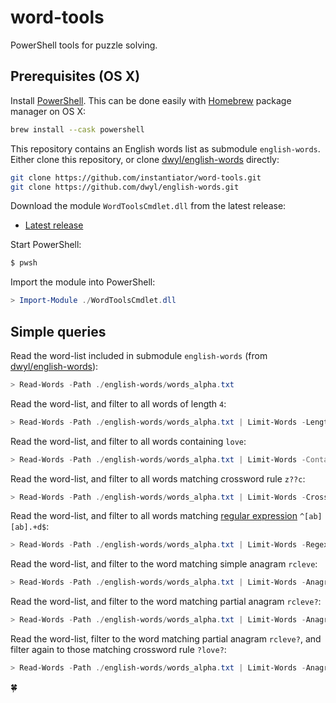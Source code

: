# word-tools

PowerShell tools for puzzle solving.

## Prerequisites (OS X)

Install [PowerShell](https://docs.microsoft.com/en-us/powershell/scripting/install/installing-powershell-on-macos?view=powershell-7.2). This can be done easily with [Homebrew](https://brew.sh/) package manager on OS X:

```bash
brew install --cask powershell
```

This repository contains an English words list as submodule `english-words`. Either clone this repository, or clone [dwyl/english-words](https://github.com/dwyl/english-words) directly:

```bash
git clone https://github.com/instantiator/word-tools.git
git clone https://github.com/dwyl/english-words.git
```

Download the module `WordToolsCmdlet.dll` from the latest release:

* [Latest release](https://github.com/instantiator/word-tools/releases/latest)

Start PowerShell:

```bash
$ pwsh
```

Import the module into PowerShell:

```powershell
> Import-Module ./WordToolsCmdlet.dll
```

## Simple queries

Read the word-list included in submodule `english-words` (from [dwyl/english-words](https://github.com/dwyl/english-words)):

```powershell
> Read-Words -Path ./english-words/words_alpha.txt
```

Read the word-list, and filter to all words of length `4`:

```powershell
> Read-Words -Path ./english-words/words_alpha.txt | Limit-Words -Length 4
```

Read the word-list, and filter to all words containing `love`:

```powershell
> Read-Words -Path ./english-words/words_alpha.txt | Limit-Words -Contains love
```

Read the word-list, and filter to all words matching crossword rule `z??c`:

```powershell
> Read-Words -Path ./english-words/words_alpha.txt | Limit-Words -Crossword z??c
```

Read the word-list, and filter to all words matching [regular expression](https://docs.microsoft.com/en-us/dotnet/standard/base-types/regular-expression-language-quick-reference) `^[ab][ab].+d$`:

```powershell
> Read-Words -Path ./english-words/words_alpha.txt | Limit-Words -Regex ^[ab][ab].+d$
```

Read the word-list, and filter to the word matching simple anagram `rcleve`:

```powershell
> Read-Words -Path ./english-words/words_alpha.txt | Limit-Words -Anagram rcleve
```


Read the word-list, and filter to the word matching partial anagram `rcleve?`:

```powershell
> Read-Words -Path ./english-words/words_alpha.txt | Limit-Words -Anagram rclev?
```

Read the word-list, filter to the word matching partial anagram `rcleve?`, and filter again to those matching crossword rule `?love?`:

```powershell
> Read-Words -Path ./english-words/words_alpha.txt | Limit-Words -Anagram rclev? | Limit-Words -Crossword ?love?
```

🍀
